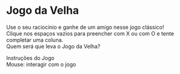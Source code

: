 # Jogo da Velha 

Use o seu raciocínio e ganhe de um amigo nesse jogo clássico! <br>
Clique nos espaços vazios para preencher com X ou com O e tente completar uma coluna. <br>
Quem será que leva o Jogo da Velha?

Instruções do Jogo<br>
Mouse: interagir com o jogo


